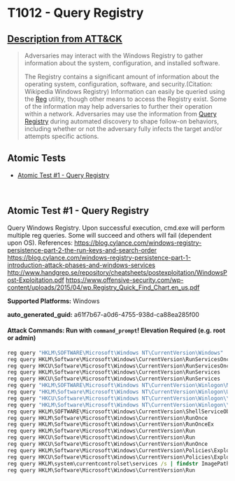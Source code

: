 # T1012 - Query Registry
## [Description from ATT&CK](https://attack.mitre.org/techniques/T1012)
<blockquote>Adversaries may interact with the Windows Registry to gather information about the system, configuration, and installed software.

The Registry contains a significant amount of information about the operating system, configuration, software, and security.(Citation: Wikipedia Windows Registry) Information can easily be queried using the [Reg](https://attack.mitre.org/software/S0075) utility, though other means to access the Registry exist. Some of the information may help adversaries to further their operation within a network. Adversaries may use the information from [Query Registry](https://attack.mitre.org/techniques/T1012) during automated discovery to shape follow-on behaviors, including whether or not the adversary fully infects the target and/or attempts specific actions.</blockquote>

## Atomic Tests

- [Atomic Test #1 - Query Registry](#atomic-test-1---query-registry)


<br/>

## Atomic Test #1 - Query Registry
Query Windows Registry.
Upon successful execution, cmd.exe will perform multiple reg queries. Some will succeed and others will fail (dependent upon OS).
References:
https://blog.cylance.com/windows-registry-persistence-part-2-the-run-keys-and-search-order
https://blog.cylance.com/windows-registry-persistence-part-1-introduction-attack-phases-and-windows-services
http://www.handgrep.se/repository/cheatsheets/postexploitation/WindowsPost-Exploitation.pdf
https://www.offensive-security.com/wp-content/uploads/2015/04/wp.Registry_Quick_Find_Chart.en_us.pdf

**Supported Platforms:** Windows


**auto_generated_guid:** a61f7b67-a0d6-4755-938d-ca88ea285f00






#### Attack Commands: Run with `command_prompt`!  Elevation Required (e.g. root or admin) 


```cmd
reg query "HKLM\SOFTWARE\Microsoft\Windows NT\CurrentVersion\Windows"
reg query HKLM\Software\Microsoft\Windows\CurrentVersion\RunServicesOnce
reg query HKCU\Software\Microsoft\Windows\CurrentVersion\RunServicesOnce
reg query HKLM\Software\Microsoft\Windows\CurrentVersion\RunServices
reg query HKCU\Software\Microsoft\Windows\CurrentVersion\RunServices
reg query "HKLM\SOFTWARE\Microsoft\Windows NT\CurrentVersion\Winlogon\Notify"
reg query "HKLM\Software\Microsoft\Windows NT\CurrentVersion\Winlogon\Userinit"
reg query "HKCU\Software\Microsoft\Windows NT\CurrentVersion\Winlogon\\Shell"
reg query "HKLM\Software\Microsoft\Windows NT\CurrentVersion\Winlogon\\Shell"
reg query HKLM\SOFTWARE\Microsoft\Windows\CurrentVersion\ShellServiceObjectDelayLoad
reg query HKLM\Software\Microsoft\Windows\CurrentVersion\RunOnce
reg query HKLM\Software\Microsoft\Windows\CurrentVersion\RunOnceEx
reg query HKLM\Software\Microsoft\Windows\CurrentVersion\Run
reg query HKCU\Software\Microsoft\Windows\CurrentVersion\Run
reg query HKCU\Software\Microsoft\Windows\CurrentVersion\RunOnce
reg query HKLM\Software\Microsoft\Windows\CurrentVersion\Policies\Explorer\Run
reg query HKCU\Software\Microsoft\Windows\CurrentVersion\Policies\Explorer\Run
reg query HKLM\system\currentcontrolset\services /s | findstr ImagePath 2>nul | findstr /Ri ".*\.sys$"
reg query HKLM\Software\Microsoft\Windows\CurrentVersion\Run
```






<br/>
